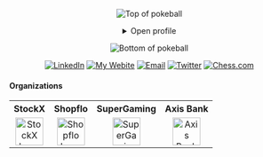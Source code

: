 <div align="center">

![Top of pokeball](https://user-images.githubusercontent.com/44261381/209363264-ac854d3c-2cc2-44c4-928e-8a08d1013f46.png)

<details>
<summary>Open profile</summary>
<br>

<div>
  <div align=center>
      <img height="200" src="https://i.postimg.cc/mkwXLh7c/847.jpg" alt="Avatar photo of popular meme">
  </div>
  <div align=center>
      <a href="https://git.io/typing-svg"
          ><img
            src="https://readme-typing-svg.demolab.com?font=Fira+Code&weight=700&size=24&duration=4000&pause=500&color=59DDCA&center=true&vCenter=true&random=false&width=500&lines=Hey%2C+I'm+Aron;Welcome+to+my+profile!;Frontend+Engineer+by+profession;Inquisitive+by+nature.;AI+enthusiast!;Chess+Lover+and+an+athlete;Manchester+United+is+%E2%9D%A4%EF%B8%8F;"
            alt="Typing SVG"
        />
      </a>
  </div>
</div>

<details>
<summary>About me</summary>

[//]: # "You must have a lf before the markdown element when inside a block for it to work: https://stackoverflow.com/questions/29368902/how-can-i-wrap-my-markdown-in-an-html-div"

<div align="left">

```js
/**
 * Represents me.
 * @constructor
 * @param {string} city - Bengaluru, India.
 * @param {string} languagues - English, Marathi, Hindi.
 * @param {string} jobTitle - Frontend Engineer.
 * @param {string} specialization - Building full-fledged web applications.
 * @param {string} interests - AI, writing & problem-solving.
 * @param {string} hobbies - Trekking, badminton, football & gardening.
 * @param {string} education - BEngg CompSci, University of Mumbai.
 * @param {string} approachable - Yes, to collaborate on exciting projects, don't hesitate to react out.
 * @param {string} stength - Resolute.
 * @param {string} weakness - Shyness.
 * @param {Date} birthday - 20th of January 1999.
 * @throws {Punch} To any and all bugs.
 * @returns {Object} Aron.
 */
```

</div>

</details>

<details>
<summary>Tools</summary>
<div>
  <p style="display: inline-block;" align="center">
    <kbd>
      <kbd>Programming Languages</kbd>
      <br>
      <br>
      <img width="30px" alt="js" title="js" src="https://cdn.jsdelivr.net/gh/devicons/devicon/icons/javascript/javascript-original.svg" />
      <img width="30px" alt="python" title="python" src="https://cdn.jsdelivr.net/gh/devicons/devicon/icons/python/python-original.svg" />
      <img width="30px" alt="c#" title="c#" src="https://cdn.jsdelivr.net/gh/devicons/devicon/icons/csharp/csharp-original.svg" />  
    </kbd>
    <kbd>
      <kbd>Front-end</kbd>
      <br>
      <br>
      <img width="30px" alt="html5" title="html5" src="https://cdn.jsdelivr.net/gh/devicons/devicon/icons/html5/html5-original.svg" /> 
      <img width="30px" alt="css3" title="css3" src="https://cdn.jsdelivr.net/gh/devicons/devicon/icons/css3/css3-plain-wordmark.svg" />
      <img width="30px" alt="react" title="react" src="https://cdn.jsdelivr.net/gh/devicons/devicon/icons/react/react-original.svg" /> 
      <img width="30px" alt="redux" title="redux" src="https://cdn.jsdelivr.net/gh/devicons/devicon/icons/redux/redux-original.svg" />
      <img width="30px" alt="bootstrap" title="bootstrap" src="https://cdn.jsdelivr.net/gh/devicons/devicon/icons/bootstrap/bootstrap-plain.svg" />
      <img width="30px" alt="tailwind" title="tailwind" src="https://cdn.jsdelivr.net/gh/devicons/devicon/icons/tailwindcss/tailwindcss-original-wordmark.svg" />
     <img width="30px" alt="materialui" title="materialui" src="https://cdn.jsdelivr.net/gh/devicons/devicon/icons/materialui/materialui-original.svg" />
    </kbd>
    <kbd>
      <kbd>Back-end</kbd>
      <br>
      <br>
      <img width="30px" alt="nodejs" title="nodejs" src="https://cdn.jsdelivr.net/gh/devicons/devicon/icons/nodejs/nodejs-original.svg" />
      <img width="30px" alt="expressjs" title="expressjs" src="https://cdn.simpleicons.org/express/white" />
      <img width="30px" alt="dotnet" title="dotnet" src="https://cdn.jsdelivr.net/gh/devicons/devicon/icons/dotnetcore/dotnetcore-original.svg" />
    </kbd>
    <br>
    <br>
    <kbd>
      <kbd>Database</kbd>
      <br>
      <br>
      <img width="30px" alt="mongodb" title="mongodb" src="https://cdn.jsdelivr.net/gh/devicons/devicon/icons/mongodb/mongodb-plain.svg" />
      <img width="30px" alt="redis" title="redis" src="https://cdn.jsdelivr.net/gh/devicons/devicon/icons/redis/redis-original.svg" />
    </kbd>
    <kbd>
      <kbd>VCS & Devops</kbd>
      <br>
      <br>      
      <img width="30px" alt="git" title="git" src="https://cdn.jsdelivr.net/gh/devicons/devicon/icons/git/git-plain.svg" />
      <img width="30px" alt="aws" title="aws" src="https://cdn.simpleicons.org/amazonaws/white" />
      <img width="30px" alt="firebase" title="firebase" src="https://cdn.jsdelivr.net/gh/devicons/devicon/icons/firebase/firebase-plain.svg" />
      <img width="30px" alt="heroku" title="heroku" src="https://cdn.jsdelivr.net/gh/devicons/devicon/icons/heroku/heroku-plain.svg" />
    </kbd>
    <kbd>
      <kbd>CLI</kbd>
      <br>
      <br>
      <img width="30px" alt="bash" title="bash" src="https://cdn.simpleicons.org/gnubash/white" />
    </kbd>
    <kbd>
      <kbd>Tools</kbd>
      <br>
      <br>
      <img width="30px" alt="vscode" title="vscode" src="https://cdn.jsdelivr.net/gh/devicons/devicon/icons/vscode/vscode-original.svg" />
      <img width="30px" alt="sublime" title="sublime" src="https://upload.wikimedia.org/wikipedia/en/d/d2/Sublime_Text_3_logo.png" />
      <img width="30px" alt="vsstudio" title="vsstudio" src="https://cdn.jsdelivr.net/gh/devicons/devicon/icons/visualstudio/visualstudio-plain.svg"/>
      <img width="30px" alt="jupyter" title="jupyter" src="https://cdn.jsdelivr.net/gh/devicons/devicon/icons/jupyter/jupyter-original.svg" />
  </kbd>
  </p>
</div>
</details>

<details>
  <summary>Quote</summary>
  <br>
  A quote that resonates with me is...
  <blockquote>
    “Everyone has a plan 'till they get punched in the mouth.”
    <br><strong>Mike Tyson(1987)</strong>
  </blockquote>
</details>

<details>
  <summary>Free DOSE hit</summary>
  <br>
  <small><i>DOSE (dopamine, oxytocin, serotonin & endorphin), refresh page if dose was ineffective.</i></small>
  <br>
  <br>
  <div align="center"><img src="https://readme-jokes.vercel.app/api?theme=monokai" alt="Jokes Card" /></div>
</details>

<details>
<summary>What can I do for you?</summary>
<table style="border: none">
  <tr>
  <td width="50%" valign="top">

[//]: # "Fighting against markdown and blocks isn't easy, indentation is catastrophic"

## Let's Work on Your Project Together!

If you have any questions about web development, writing mistake-free documentation, or AI, feel free to <a href="mailto:contact@aronpereira.com">contact me by email</a>, I won't bite, I promise.

  </td>
  <td width="50%" valign="top">

## It's not perfect, isn't it?

**<img alt="Feedback" src="https://img.shields.io/badge/Ask%20me-anything-1abc9c.svg">**

<blockquote>“I think it’s very important to have a feedback loop, where you’re constantly thinking about what you’ve done and how you could be doing it better.”
<br><strong>– Elon Musk</strong></blockquote>

  </td>
  </tr>
</table>
</details>

</details>

![Bottom of pokeball](https://user-images.githubusercontent.com/44261381/209363271-905d2a5e-8a18-44c0-a450-45dddd4d5036.png)

</div>

<div align=center>  
  <a href="https://www.linkedin.com/in/aron-pereira/" target="_blank" rel="noopener noreferrer" ><img src="https://img.shields.io/static/v1?style=for-the-badge&message=LinkedIn&color=0A66C2&logo=LinkedIn&logoColor=FFFFFF&label=" alt="LinkedIn" /></a>
  <a href="https://aronpereira.vercel.app/" target="_blank" rel="noopener noreferrer" ><img src="https://img.shields.io/static/v1?style=for-the-badge&message=My%20Website&color=090d24&logo=appian&logoColor=FFFFFF&label=" alt="My Webite" /></a>
  <a href="mailto:aronpereira1999@gmail.com?subject=Hi%20Aron%20,%20nice%20to%20meet%20you!"><img alt="Email" src="https://img.shields.io/static/v1?style=for-the-badge&message=Gmail&color=EA4335&logo=Gmail&logoColor=FFFFFF&label=" /></a>
  <a href="https://twitter.com/AronPereira99" target="_blank" rel="noopener noreferrer" ><img src="https://img.shields.io/static/v1?style=for-the-badge&message=Twitter&color=009deb&logo=twitter&logoColor=FFFFFF&label=" alt="Twitter" /></a>
  <a href="https://www.chess.com/member/aron678" target="_blank" rel="noopener noreferrer" ><img src="https://img.shields.io/static/v1?style=for-the-badge&message=Chess.com&color=74aa4b&logo=kingstontechnology&logoColor=FFFFFF&label=" alt="Chess.com" /></a>  
</div>

#### Organizations

<table>
  <tr>
    <th>StockX</th>
    <th>Shopflo</th>
    <th>SuperGaming</th>
    <th>Axis Bank</th>
  </tr>
  <tr>
    <td align="center">
      <a href="https://stockx.com/" target="_blank">
        <img src="https://i.postimg.cc/mkhHxHyL/stockx.png" alt="StockX Logo" align="center" width="50" />
      </a>
    </td>
    <td align="center">
      <a href="https://shopflo.com/"target="_blank">
        <img src="https://i.postimg.cc/nrQM4Qc5/shopflo.png" alt="Shopflo Logo" align="center" width="50" />
      </a>
    </td>
    <td align="center">
      <a href="https://www.supergaming.com/" target="_blank">
        <img src="https://i.postimg.cc/wx0d2Bs4/60bf78bcfdad2997b637b426-logo-big.png" alt="SuperGaming Logo" align="center" width="50" />
      </a>
    </td>
     <td align="center">
      <a href="https://www.supergaming.com/" target="_blank">
        <img src="https://i.postimg.cc/SQwHDzxr/axis-bank.png" alt="Axis Bank Logo" align="center" width="50" />
      </a>
    </td>
  </tr>
</table>
